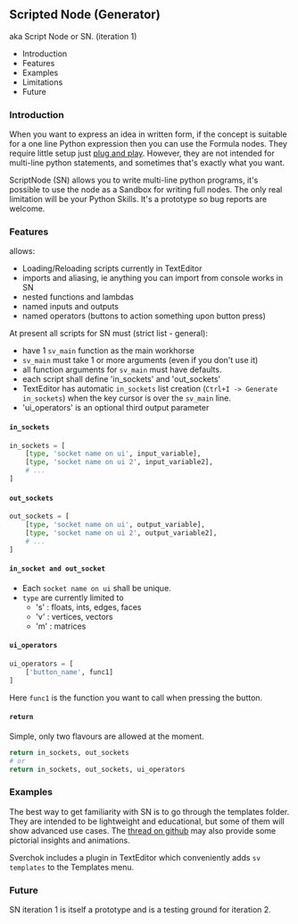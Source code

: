 ## Scripted Node (Generator)

aka Script Node or SN. (iteration 1)

- Introduction
- Features
- Examples
- Limitations
- Future

### Introduction

When you want to express an idea in written form, if the concept is suitable for a one line Python expression then you can use the Formula nodes. They require little setup just [plug and play](). However, they are not intended for multi-line python statements, and sometimes that's exactly what you want.

ScriptNode (SN) allows you to write multi-line python programs, it's possible to use the node as a Sandbox for writing full nodes. The only real limitation will be your Python Skills. It's a prototype so bug reports are welcome.

### Features

allows:
- Loading/Reloading scripts currently in TextEditor
- imports and aliasing, ie anything you can import from console works in SN
- nested functions and lambdas
- named inputs and outputs
- named operators (buttons to action something upon button press)

At present all scripts for SN must (strict list - general): 
- have 1 `sv_main` function as the main workhorse
- `sv_main` must take 1 or more arguments (even if you don't use it)
- all function arguments for `sv_main` must have defaults.
- each script shall define 'in_sockets' and 'out_sockets'
- TextEditor has automatic `in_sockets` list creation (`Ctrl+I -> Generate in_sockets`) when the key cursor is over the `sv_main` line.
- 'ui_operators' is an optional third output parameter

#### `in_sockets`

```python
in_sockets = [
    [type, 'socket name on ui', input_variable],
    [type, 'socket name on ui 2', input_variable2],
    # ...
]
```

#### `out_sockets`

```python
out_sockets = [
    [type, 'socket name on ui', output_variable],
    [type, 'socket name on ui 2', output_variable2],
    # ...
]
```

#### `in_socket and out_socket`

- Each `socket name on ui` shall be unique.
- `type` are currently limited to
   - 's' : floats, ints, edges, faces
   - 'v' : vertices, vectors
   - 'm' : matrices

#### `ui_operators`

```python
ui_operators = [
    ['button_name', func1]
] 
```
Here `func1` is the function you want to call when pressing the button.

#### `return`

Simple, only two flavours are allowed at the moment.
```python
return in_sockets, out_sockets
# or
return in_sockets, out_sockets, ui_operators
```

### Examples

The best way to get familiarity with SN is to go through the templates folder. They are intended to be lightweight and educational, but some of them will show
advanced use cases. The [thread on github]() may also provide some pictorial insights and animations.

Sverchok includes a plugin in TextEditor which conveniently adds `sv templates` to the Templates menu.


### Future
SN iteration 1 is itself a prototype and is a testing ground for iteration 2.
